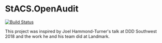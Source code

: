 # StACS.OpenAudit
[![Build Status](https://jnhaffey.visualstudio.com/_apis/public/build/definitions/757bffbc-9226-444b-b5d1-b515d05fd34e/1/badge)](https://jnhaffey.visualstudio.com/_apis/public/build/definitions/757bffbc-9226-444b-b5d1-b515d05fd34e/1/badge)

This project was inspired by Joel Hammond-Turner's talk at DDD Southwest 2018 and the work he and his team did at Landmark.
